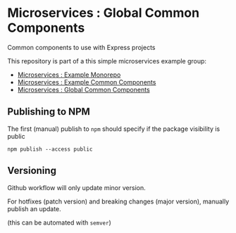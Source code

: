 # Microservices : Global Common Components

Common components to use with Express projects

This repository is part of a this simple microservices example group:
 * [Microservices : Example Monorepo](https://github.com/mbates/bates-solutions-example)
 * [Microservices : Example Common Components](https://github.com/mbates/bates-solutions-example-common)
 * [Microservices : Global Common Components](https://github.com/mbates/bates-solutions-common)

## Publishing to NPM

The first (manual) publish to `npm` should specify if the package visibility is public

`npm publish --access public`

## Versioning

Github workflow will only update minor version.

For hotfixes (patch version) and breaking changes (major version), manually publish an update.

(this can be automated with `semver`)
